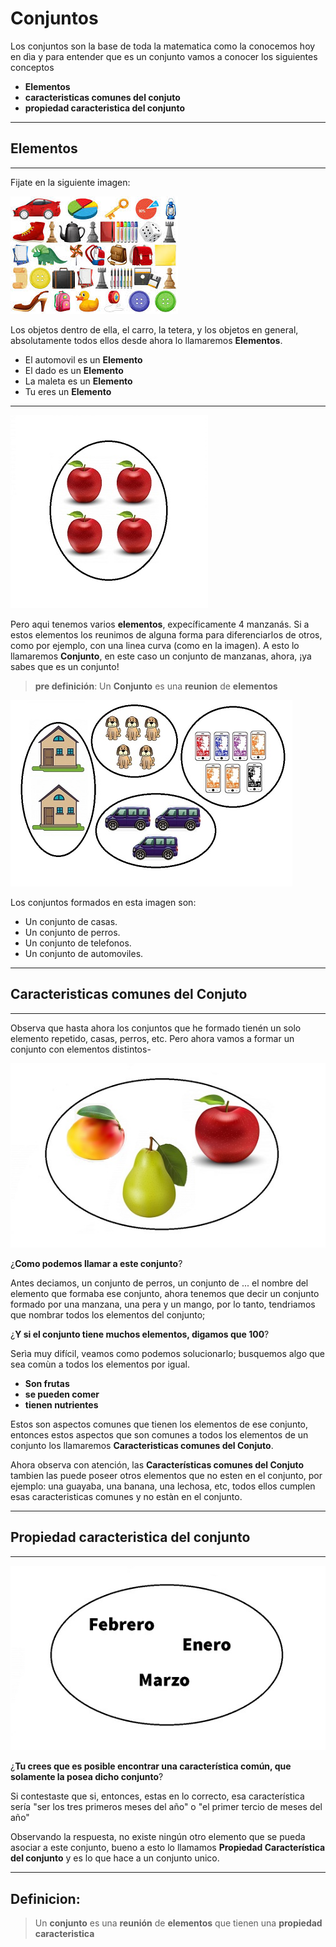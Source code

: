 # **Conjuntos**
Los conjuntos son la base de toda la matematica como la conocemos hoy en dìa y para entender que es un conjunto vamos a conocer los siguientes conceptos 

* **Elementos**
* **caracteristicas comunes del conjuto**
* **propiedad caracteristica del conjunto**
---
## **Elementos**
___

Fijate en la siguiente imagen:

![imagen](imagenes/imagen2.jpg)

Los objetos dentro de ella, el carro, la tetera, y los objetos en general, absolutamente todos ellos desde ahora lo llamaremos **Elementos**.

 * El automovil es un **Elemento**
 * El dado es un **Elemento**
 * La maleta es un **Elemento**
 * Tu eres un **Elemento**
___
![](imagenes/imagen4.jpg)

Pero aqui tenemos varios **elementos**, expecíficamente 4 manzanás. Si a estos elementos los reunimos de alguna forma para diferenciarlos de otros, como por ejemplo, con una linea curva (como en la imagen). A esto lo llamaremos **Conjunto**, en este caso un conjunto de manzanas, ahora, ¡ya sabes que es un conjunto!

> **pre definición**: Un **Conjunto** es una **reunion** de **elementos**

![imagen](imagenes/imagen.jpg)

Los conjuntos formados en esta imagen son:

* Un conjunto de casas.
* Un conjunto de perros.
* Un conjunto de telefonos.
* Un conjunto de automoviles.

___
## **Caracteristicas comunes del Conjuto**
___

 Observa que hasta ahora los conjuntos que he formado tienén un solo elemento repetido, casas, perros, etc. Pero ahora vamos a formar un conjunto con elementos distintos-

 ![](imagenes/imagen1.jpg)

¿**Como podemos llamar a este conjunto**?

Antes deciamos, un conjunto de perros, un conjunto de ... el nombre del elemento que formaba ese conjunto, ahora tenemos que decir un conjunto formado por una manzana, una pera y un mango, por lo tanto, tendriamos que nombrar todos los elementos del conjunto;  

¿**Y si el conjunto tiene muchos elementos, digamos que 100**?

 Serìa muy difícil, veamos como podemos solucionarlo; busquemos algo que sea comùn a todos los elementos por igual. 

* **Son frutas** 
* **se pueden comer**
* **tienen nutrientes**

Estos son aspectos comunes que tienen los elementos de ese conjunto, entonces estos aspectos que son comunes a todos los elementos de un conjunto los llamaremos **Caracteristicas comunes del Conjuto**.

Ahora observa con atención, las **Características comunes del Conjuto** tambien las puede poseer otros elementos que no esten en el conjunto, por ejemplo:  una guayaba, una banana, una lechosa, etc, todos ellos cumplen esas caracteristicas comunes y no estàn en el conjunto.
___
## **Propiedad caracteristica del conjunto**
___

![imagen](imagenes/imagen3.jpg)

 ¿**Tu crees que es posible encontrar una característica común, que solamente la posea dicho conjunto**?
 
Si contestaste que si, entonces, estas en lo correcto, esa característica sería "ser los tres primeros meses del año" o "el primer tercio de meses del año"

Observando la respuesta, no existe ningún otro elemento que se pueda asociar a este conjunto, bueno a esto lo llamamos **Propiedad Característica del conjunto** y es lo que hace a un conjunto unico.
___
## **Definicion:**

> Un **conjunto** es una **reunión** de **elementos** que tienen una **propiedad caracteristica** 


